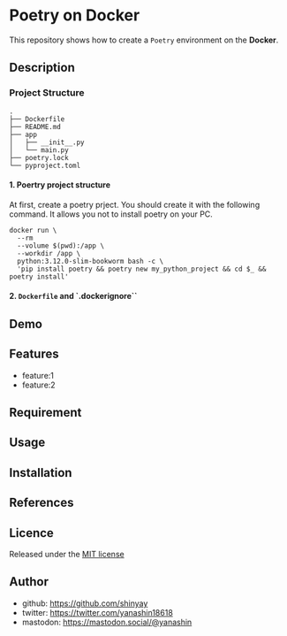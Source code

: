 # Poetry on Docker

This repository shows how to create a `Poetry` environment on the **Docker**.

## Description

### Project Structure

```shell
.
├── Dockerfile
├── README.md
├── app
│   ├── __init__.py
│   └── main.py
├── poetry.lock
└── pyproject.toml
```

#### 1. Poertry project structure

At first, create a poetry prject.
You should create it with the following command. It allows you not to install poetry on your PC.

```shell
docker run \
  --rm
  --volume $(pwd):/app \
  --workdir /app \
  python:3.12.0-slim-bookworm bash -c \
  'pip install poetry && poetry new my_python_project && cd $_ && poetry install'
```

#### 2. `Dockerfile` and `.dockerignore``

## Demo

## Features

- feature:1
- feature:2

## Requirement

## Usage

## Installation

## References

## Licence

Released under the [MIT license](https://gist.githubusercontent.com/shinyay/56e54ee4c0e22db8211e05e70a63247e/raw/34c6fdd50d54aa8e23560c296424aeb61599aa71/LICENSE)

## Author

- github: <https://github.com/shinyay>
- twitter: <https://twitter.com/yanashin18618>
- mastodon: <https://mastodon.social/@yanashin>
